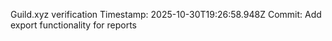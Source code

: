 Guild.xyz verification
Timestamp: 2025-10-30T19:26:58.948Z
Commit: Add export functionality for reports